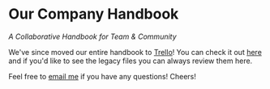 # Our Company Handbook
*A Collaborative Handbook for Team & Community*

We've since moved our entire handbook to [Trello](https://trello.com/b/ua6cMPJb/yen-employee-manual)! You can check it out [here](https://trello.com/b/ua6cMPJb/yen-employee-manual) and if you'd like to see the legacy files you can always review them here.

Feel free to [email me](mailto:john@yen.io) if you have any questions! Cheers!